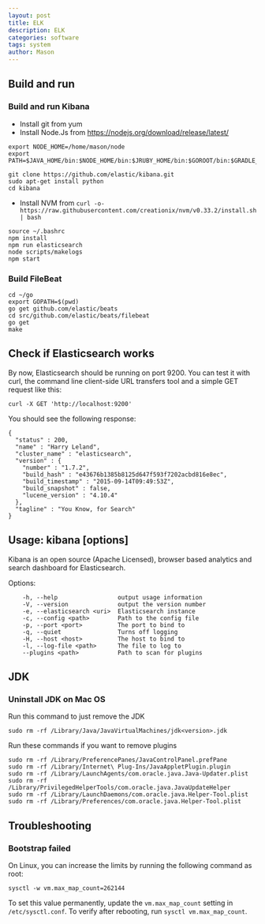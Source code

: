```yaml
---
layout: post
title: ELK
description: ELK
categories: software
tags: system
author: Mason
---
```


## Build and run

### Build and run Kibana

* Install git from yum
* Install Node.Js from https://nodejs.org/download/release/latest/

```
export NODE_HOME=/home/mason/node
export PATH=$JAVA_HOME/bin:$NODE_HOME/bin:$JRUBY_HOME/bin:$GOROOT/bin:$GRADLE_HOME/bin:$PATH
```

```
git clone https://github.com/elastic/kibana.git
sudo apt-get install python
cd kibana
```

* Install NVM from `curl -o- https://raw.githubusercontent.com/creationix/nvm/v0.33.2/install.sh | bash`

```
source ~/.bashrc
npm install
npm run elasticsearch
node scripts/makelogs
npm start
``` 

### Build FileBeat

```
cd ~/go
export GOPATH=$(pwd)
go get github.com/elastic/beats
cd src/github.com/elastic/beats/filebeat
go get
make
```

## Check if Elasticsearch works

By now, Elasticsearch should be running on port 9200. You can test it with curl, the command line client-side URL transfers tool and a simple GET request like this:

```
curl -X GET 'http://localhost:9200'
```

You should see the following response:

```
{
  "status" : 200,
  "name" : "Harry Leland",
  "cluster_name" : "elasticsearch",
  "version" : {
    "number" : "1.7.2",
    "build_hash" : "e43676b1385b8125d647f593f7202acbd816e8ec",
    "build_timestamp" : "2015-09-14T09:49:53Z",
    "build_snapshot" : false,
    "lucene_version" : "4.10.4"
  },
  "tagline" : "You Know, for Search"
}
```

## Usage: kibana [options]

Kibana is an open source (Apache Licensed), browser based analytics and search dashboard for Elasticsearch.

Options:

```
    -h, --help                 output usage information
    -V, --version              output the version number
    -e, --elasticsearch <uri>  Elasticsearch instance
    -c, --config <path>        Path to the config file
    -p, --port <port>          The port to bind to
    -q, --quiet                Turns off logging
    -H, --host <host>          The host to bind to
    -l, --log-file <path>      The file to log to
    --plugins <path>           Path to scan for plugins
```
## JDK

### Uninstall JDK on Mac OS

Run this command to just remove the JDK

```
sudo rm -rf /Library/Java/JavaVirtualMachines/jdk<version>.jdk
```

Run these commands if you want to remove plugins

```
sudo rm -rf /Library/PreferencePanes/JavaControlPanel.prefPane
sudo rm -rf /Library/Internet\ Plug-Ins/JavaAppletPlugin.plugin
sudo rm -rf /Library/LaunchAgents/com.oracle.java.Java-Updater.plist
sudo rm -rf /Library/PrivilegedHelperTools/com.oracle.java.JavaUpdateHelper
sudo rm -rf /Library/LaunchDaemons/com.oracle.java.Helper-Tool.plist
sudo rm -rf /Library/Preferences/com.oracle.java.Helper-Tool.plist
```

## Troubleshooting

### Bootstrap failed

On Linux, you can increase the limits by running the following command as root:

```
sysctl -w vm.max_map_count=262144
```

To set this value permanently, update the `vm.max_map_count` setting in `/etc/sysctl.conf`. To verify after rebooting, run `sysctl vm.max_map_count`.


